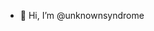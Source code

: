- 👋 Hi, I’m @unknownsyndrome

<!---
unknownsydrome/unknownsydrome is a ✨ special ✨ repository because its `README.md` (this file) appears on your GitHub profile.
You can click the Preview link to take a look at your changes.
--->
